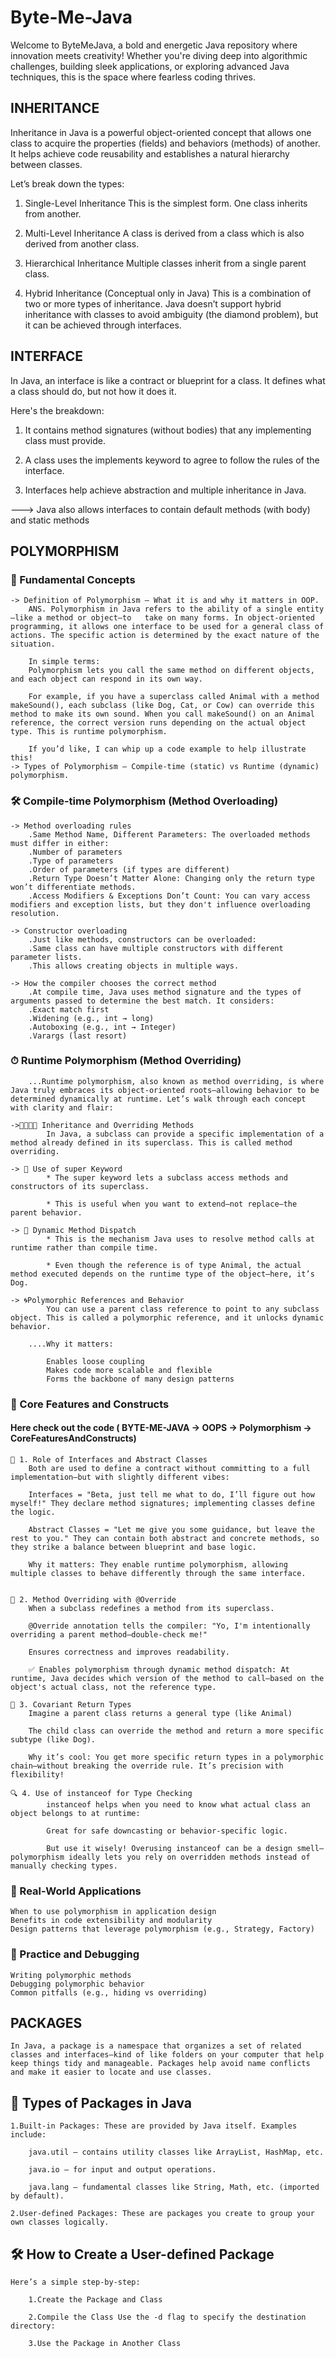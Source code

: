 # Byte-Me-Java

Welcome to ByteMeJava, a bold and energetic Java repository where innovation meets creativity! Whether you're diving deep into algorithmic challenges, building sleek applications, or exploring advanced Java techniques, this is the space where fearless coding thrives.

## INHERITANCE

Inheritance in Java is a powerful object-oriented concept that allows one class to acquire the properties (fields) and behaviors (methods) of another. It helps achieve code reusability and establishes a natural hierarchy between classes.

Let’s break down the types:

1. Single-Level Inheritance
   This is the simplest form. One class inherits from another.

2. Multi-Level Inheritance
   A class is derived from a class which is also derived from another class.

3. Hierarchical Inheritance
   Multiple classes inherit from a single parent class.

4. Hybrid Inheritance (Conceptual only in Java)
   This is a combination of two or more types of inheritance. Java doesn’t support hybrid inheritance with classes to avoid ambiguity (the diamond problem), but it can be achieved through interfaces.

## INTERFACE

In Java, an interface is like a contract or blueprint for a class. It defines what a class should do, but not how it does it.

Here's the breakdown:

1. It contains method signatures (without bodies) that any implementing class must provide.

2. A class uses the implements keyword to agree to follow the rules of the interface.

3. Interfaces help achieve abstraction and multiple inheritance in Java.

---> Java also allows interfaces to contain default methods (with body) and static methods

## POLYMORPHISM

### 🌟 Fundamental Concepts

    -> Definition of Polymorphism – What it is and why it matters in OOP.
        ANS. Polymorphism in Java refers to the ability of a single entity—like a method or object—to   take on many forms. In object-oriented programming, it allows one interface to be used for a general class of actions. The specific action is determined by the exact nature of the situation.

        In simple terms:
        Polymorphism lets you call the same method on different objects, and each object can respond in its own way.

        For example, if you have a superclass called Animal with a method makeSound(), each subclass (like Dog, Cat, or Cow) can override this method to make its own sound. When you call makeSound() on an Animal reference, the correct version runs depending on the actual object type. This is runtime polymorphism.

        If you’d like, I can whip up a code example to help illustrate this!
    -> Types of Polymorphism – Compile-time (static) vs Runtime (dynamic) polymorphism.

### 🛠 Compile-time Polymorphism (Method Overloading)

    -> Method overloading rules
        .Same Method Name, Different Parameters: The overloaded methods must differ in either:
        .Number of parameters
        .Type of parameters
        .Order of parameters (if types are different)
        .Return Type Doesn’t Matter Alone: Changing only the return type won’t differentiate methods.
        .Access Modifiers & Exceptions Don’t Count: You can vary access modifiers and exception lists, but they don't influence overloading resolution.

    -> Constructor overloading
        .Just like methods, constructors can be overloaded:
        .Same class can have multiple constructors with different parameter lists.
        .This allows creating objects in multiple ways.

    -> How the compiler chooses the correct method
        .At compile time, Java uses method signature and the types of arguments passed to determine the best match. It considers:
        .Exact match first
        .Widening (e.g., int → long)
        .Autoboxing (e.g., int → Integer)
        .Varargs (last resort)

### ⏱ Runtime Polymorphism (Method Overriding)
        ...Runtime polymorphism, also known as method overriding, is where Java truly embraces its object-oriented roots—allowing behavior to be determined dynamically at runtime. Let’s walk through each concept with clarity and flair:

    ->👨‍👩‍👧‍👦 Inheritance and Overriding Methods
            In Java, a subclass can provide a specific implementation of a method already defined in its superclass. This is called method overriding.

    -> 🧭 Use of super Keyword
            * The super keyword lets a subclass access methods and constructors of its superclass.

            * This is useful when you want to extend—not replace—the parent behavior.

    -> 🔄 Dynamic Method Dispatch
            * This is the mechanism Java uses to resolve method calls at runtime rather than compile time.

            * Even though the reference is of type Animal, the actual method executed depends on the runtime type of the object—here, it’s Dog.

    -> 🌀Polymorphic References and Behavior
            You can use a parent class reference to point to any subclass object. This is called a polymorphic reference, and it unlocks dynamic behavior.

        ....Why it matters:

            Enables loose coupling
            Makes code more scalable and flexible
            Forms the backbone of many design patterns
            

### 🧱 Core Features and Constructs 
#### Here check out the code ( BYTE-ME-JAVA -> OOPS -> Polymorphism -> CoreFeaturesAndConstructs)

    🧩 1. Role of Interfaces and Abstract Classes
        Both are used to define a contract without committing to a full implementation—but with slightly different vibes:

        Interfaces = "Beta, just tell me what to do, I’ll figure out how myself!" They declare method signatures; implementing classes define the logic.

        Abstract Classes = "Let me give you some guidance, but leave the rest to you." They can contain both abstract and concrete methods, so they strike a balance between blueprint and base logic.

        Why it matters: They enable runtime polymorphism, allowing multiple classes to behave differently through the same interface.


    🔁 2. Method Overriding with @Override
        When a subclass redefines a method from its superclass.

        @Override annotation tells the compiler: "Yo, I'm intentionally overriding a parent method—double-check me!"

        Ensures correctness and improves readability.

        ✅ Enables polymorphism through dynamic method dispatch: At runtime, Java decides which version of the method to call—based on the object's actual class, not the reference type.

    🔄 3. Covariant Return Types
        Imagine a parent class returns a general type (like Animal)

        The child class can override the method and return a more specific subtype (like Dog).

        Why it’s cool: You get more specific return types in a polymorphic chain—without breaking the override rule. It’s precision with flexibility!

    🔍 4. Use of instanceof for Type Checking
            instanceof helps when you need to know what actual class an object belongs to at runtime:

            Great for safe downcasting or behavior-specific logic.

            But use it wisely! Overusing instanceof can be a design smell—polymorphism ideally lets you rely on overridden methods instead of manually checking types.

### 🔄 Real-World Applications

    When to use polymorphism in application design
    Benefits in code extensibility and modularity
    Design patterns that leverage polymorphism (e.g., Strategy, Factory)

### 🧪 Practice and Debugging

    Writing polymorphic methods
    Debugging polymorphic behavior
    Common pitfalls (e.g., hiding vs overriding)

## PACKAGES

    In Java, a package is a namespace that organizes a set of related classes and interfaces—kind of like folders on your computer that help keep things tidy and manageable. Packages help avoid name conflicts and make it easier to locate and use classes.

 ## 🧩 Types of Packages in Java
    1.Built-in Packages: These are provided by Java itself. Examples include:

        java.util – contains utility classes like ArrayList, HashMap, etc.

        java.io – for input and output operations.

        java.lang – fundamental classes like String, Math, etc. (imported by default).

    2.User-defined Packages: These are packages you create to group your own classes logically.

## 🛠️ How to Create a User-defined Package
    Here’s a simple step-by-step:

        1.Create the Package and Class
        
        2.Compile the Class Use the -d flag to specify the destination directory:
        
        3.Use the Package in Another Class